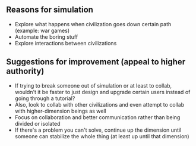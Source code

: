 ## Reasons for simulation
- Explore what happens when civilization goes down certain path (example: war games)
- Automate the boring stuff
- Explore interactions between civilizations

## Suggestions for improvement (appeal to higher authority)
- If trying to break someone out of simulation or at least to collab, wouldn't it be faster to just design and upgrade certain users instead of going through a tutorial?
- Also, look to collab with other civilizations and even attempt to collab with higher-dimension beings as well
- Focus on collaboration and better communication rather than being divided or isolated
- If there's a problem you can't solve, continue up the dimension until someone can stabilize the whole thing (at least up until that dimension)
